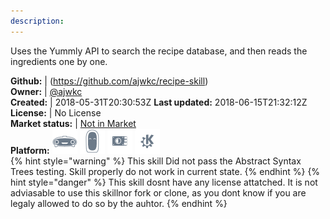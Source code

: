 ```yaml
---
description: 
---
```

Uses the Yummly API to search the recipe database, and then reads the ingredients one by one.

**Github:** | (https://github.com/ajwkc/recipe-skill)  
**Owner:** | [@ajwkc](https://github.com/ajwkc)  
**Created:** | 2018-05-31T20:30:53Z  **Last updated:** 2018-06-15T21:32:12Z  
**License:** | No License  
**Market status:** | [Not in Market](https://market.mycroft.ai/skill/)  
**Platform:**   ![](.gitbook/assets/mark-1-icon.png)  ![](.gitbook/assets/mark-2-icon.png)  ![](.gitbook/assets/picroft-icon.png)  ![](.gitbook/assets/kde.png)   
{% hint style="warning" %}
This skill Did not pass the Abstract Syntax Trees testing. Skill properly do not work in current state.
{% endhint %}
{% hint style="danger" %}
This skill dosnt have any license attatched. It is not adviasable to use this skillnor fork or clone, as you dont know if you are legaly allowed to do so by the auhtor.
{% endhint %}

